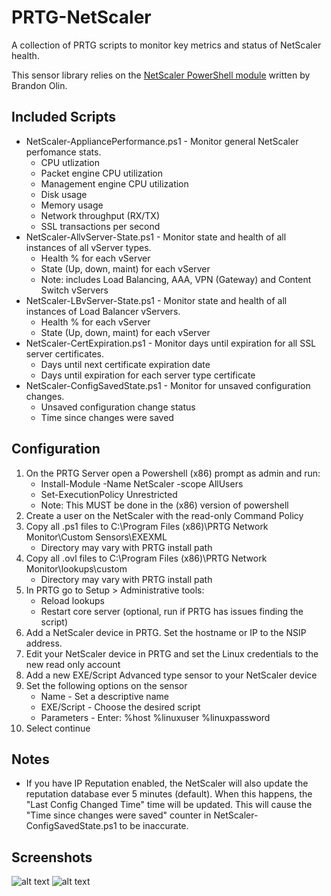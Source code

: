 # PRTG-NetScaler

A collection of PRTG scripts to monitor key metrics and status of NetScaler health.

This sensor library relies on the [NetScaler PowerShell module](https://www.powershellgallery.com/packages/NetScaler) written by Brandon Olin.

## Included Scripts
- NetScaler-AppliancePerformance.ps1 - Monitor general NetScaler perfomance stats.
	- CPU utlization
	- Packet engine CPU utilization
	- Management engine CPU utilization
	- Disk usage
	- Memory usage
	- Network throughput (RX/TX)
	- SSL transactions per second
- NetScaler-AllvServer-State.ps1 - Monitor state and health of all instances of all vServer types.
	- Health % for each vServer
	- State (Up, down, maint) for each vServer
	- Note: includes Load Balancing, AAA, VPN (Gateway) and Content Switch vServers
- NetScaler-LBvServer-State.ps1 - Monitor state and health of all instances of Load Balancer vServers.
	- Health % for each vServer
	- State (Up, down, maint) for each vServer
- NetScaler-CertExpiration.ps1 - Monitor days until expiration for all SSL server certificates.
	- Days until next certificate expiration date
	- Days until expiration for each server type certificate
- NetScaler-ConfigSavedState.ps1 - Monitor for unsaved configuration changes.
	- Unsaved configuration change status
	- Time since changes were saved

## Configuration
1) On the PRTG Server open a Powershell (x86) prompt as admin and run: 
	- Install-Module -Name NetScaler -scope AllUsers
	- Set-ExecutionPolicy Unrestricted
	- Note:  This MUST be done in the (x86) version of powershell
2) Create a user on the NetScaler with the read-only Command Policy
3) Copy all .ps1 files to C:\Program Files (x86)\PRTG Network Monitor\Custom Sensors\EXEXML
	- Directory may vary with PRTG install path
4) Copy all .ovl files to C:\Program Files (x86)\PRTG Network Monitor\lookups\custom
	- Directory may vary with PRTG install path
5) In PRTG go to Setup > Administrative tools:
	- Reload lookups
	- Restart core server (optional, run if PRTG has issues finding the script)
6) Add a NetScaler device in PRTG.  Set the hostname or IP to the NSIP address.
7) Edit your NetScaler device in PRTG and set the Linux credentials to the new read only account
8) Add a new EXE/Script Advanced type sensor to your NetScaler device
9) Set the following options on the sensor
	- Name - Set a descriptive name
	- EXE/Script - Choose the desired script
	- Parameters - Enter: %host %linuxuser %linuxpassword
10) Select continue

## Notes
- If you have IP Reputation enabled, the NetScaler will also update the reputation database ever 5 minutes (default).  When this happens, the "Last Config Changed Time" time will be updated.  This will cause the "Time since changes were saved" counter in NetScaler-ConfigSavedState.ps1 to be inaccurate.

## Screenshots
![alt text](Screenshots/Performance.png "Performance Sensor")
![alt text](Screenshots/ConfigState.png "Configuration Sensor")

